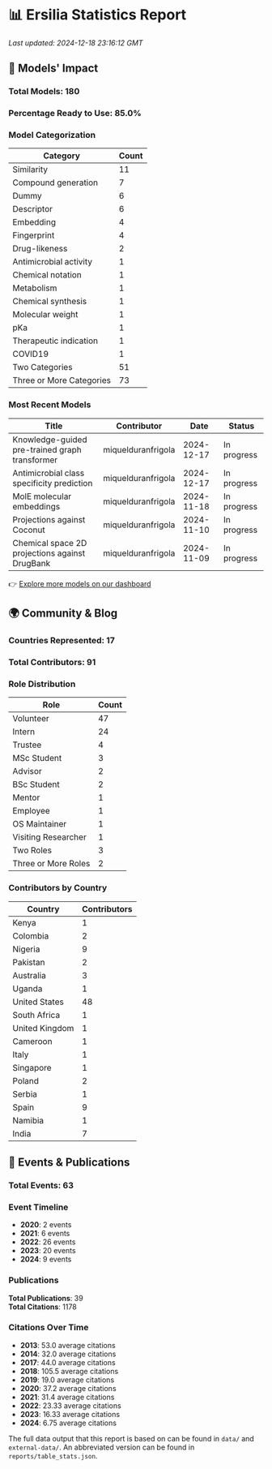 # 📊 Ersilia Statistics Report

_Last updated: 2024-12-18 23:16:12 GMT_

## 🧬 Models' Impact

### **Total Models: 180**

### **Percentage Ready to Use: 85.0%**

### Model Categorization
| Category | Count |
| --- | --- |
| Similarity | 11 |
| Compound generation | 7 |
| Dummy | 6 |
| Descriptor | 6 |
| Embedding | 4 |
| Fingerprint | 4 |
| Drug-likeness | 2 |
| Antimicrobial activity | 1 |
| Chemical notation | 1 |
| Metabolism | 1 |
| Chemical synthesis | 1 |
| Molecular weight | 1 |
| pKa | 1 |
| Therapeutic indication | 1 |
| COVID19 | 1 |
| Two Categories | 51 |
| Three or More Categories | 73 |

### Most Recent Models
| Title | Contributor | Date | Status |
| --- | --- | --- | --- |
| Knowledge-guided pre-trained graph transformer | miquelduranfrigola | 2024-12-17 | In progress |
| Antimicrobial class specificity prediction | miquelduranfrigola | 2024-12-17 | In progress |
| MolE molecular embeddings | miquelduranfrigola | 2024-11-18 | In progress |
| Projections against Coconut | miquelduranfrigola | 2024-11-10 | In progress |
| Chemical space 2D projections against DrugBank | miquelduranfrigola | 2024-11-09 | In progress |

👉 [Explore more models on our dashboard](https://ersilia.io)


## 🌍 Community & Blog

### **Countries Represented: 17**
### **Total Contributors: 91**

### Role Distribution
| Role | Count |
| --- | --- |
| Volunteer | 47 |
| Intern | 24 |
| Trustee | 4 |
| MSc Student | 3 |
| Advisor | 2 |
| BSc Student | 2 |
| Mentor | 1 |
| Employee | 1 |
| OS Maintainer | 1 |
| Visiting Researcher | 1 |
| Two Roles | 3 |
| Three or More Roles | 2 |

### Contributors by Country
| Country | Contributors |
| --- | --- |
| Kenya | 1 |
| Colombia | 2 |
| Nigeria | 9 |
| Pakistan | 2 |
| Australia | 3 |
| Uganda | 1 |
| United States | 48 |
| South Africa | 1 |
| United Kingdom | 1 |
| Cameroon | 1 |
| Italy | 1 |
| Singapore | 1 |
| Poland | 2 |
| Serbia | 1 |
| Spain | 9 |
| Namibia | 1 |
| India | 7 |


## 📅 Events & Publications

### **Total Events: 63**

### Event Timeline
- **2020**: 2 events
- **2021**: 6 events
- **2022**: 26 events
- **2023**: 20 events
- **2024**: 9 events

### Publications
**Total Publications**: 39  
**Total Citations**: 1178


### Citations Over Time
- **2013**: 53.0 average citations
- **2014**: 32.0 average citations
- **2017**: 44.0 average citations
- **2018**: 105.5 average citations
- **2019**: 19.0 average citations
- **2020**: 37.2 average citations
- **2021**: 31.4 average citations
- **2022**: 23.33 average citations
- **2023**: 16.33 average citations
- **2024**: 6.75 average citations


The full data output that this report is based on can be found in `data/` and `external-data/`. An abbreviated version can be found in `reports/table_stats.json`.